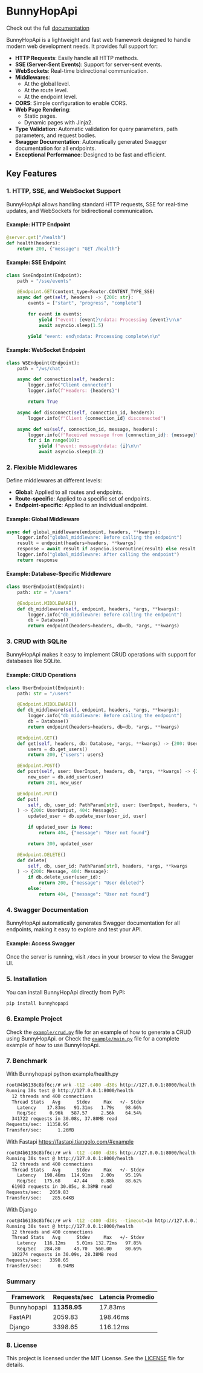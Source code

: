 # BunnyHopApi
Check out the full [documentation](https://bunnyhopapi.deno.dev/#/)

BunnyHopApi is a lightweight and fast web framework designed to handle modern web development needs. It provides full support for:

- **HTTP Requests**: Easily handle all HTTP methods.
- **SSE (Server-Sent Events)**: Support for server-sent events.
- **WebSockets**: Real-time bidirectional communication.
- **Middlewares**: 
  - At the global level.
  - At the route level.
  - At the endpoint level.
- **CORS**: Simple configuration to enable CORS.
- **Web Page Rendering**:
  - Static pages.
  - Dynamic pages with Jinja2.
- **Type Validation**: Automatic validation for query parameters, path parameters, and request bodies.
- **Swagger Documentation**: Automatically generated Swagger documentation for all endpoints.
- **Exceptional Performance**: Designed to be fast and efficient.

## Key Features

### 1. HTTP, SSE, and WebSocket Support
BunnyHopApi allows handling standard HTTP requests, SSE for real-time updates, and WebSockets for bidirectional communication.

#### Example: HTTP Endpoint
```python
@server.get("/health")
def health(headers):
    return 200, {"message": "GET /health"}
```

#### Example: SSE Endpoint
```python
class SseEndpoint(Endpoint):
    path = "/sse/events"

    @Endpoint.GET(content_type=Router.CONTENT_TYPE_SSE)
    async def get(self, headers) -> {200: str}:
        events = ["start", "progress", "complete"]

        for event in events:
            yield f"event: {event}\ndata: Processing {event}\n\n"
            await asyncio.sleep(1.5)

        yield "event: end\ndata: Processing complete\n\n"
```

#### Example: WebSocket Endpoint
```python
class WSEndpoint(Endpoint):
    path = "/ws/chat"

    async def connection(self, headers):
        logger.info("Client connected")
        logger.info(f"Headers: {headers}")

        return True

    async def disconnect(self, connection_id, headers):
        logger.info(f"Client {connection_id} disconnected")

    async def ws(self, connection_id, message, headers):
        logger.info(f"Received message from {connection_id}: {message}")
        for i in range(10):
            yield f"event: message\ndata: {i}\n\n"
            await asyncio.sleep(0.2)
```

### 2. Flexible Middlewares
Define middlewares at different levels:
- **Global**: Applied to all routes and endpoints.
- **Route-specific**: Applied to a specific set of endpoints.
- **Endpoint-specific**: Applied to an individual endpoint.

#### Example: Global Middleware
```python
async def global_middleware(endpoint, headers, **kwargs):
    logger.info("global_middleware: Before calling the endpoint")
    result = endpoint(headers=headers, **kwargs)
    response = await result if asyncio.iscoroutine(result) else result
    logger.info("global_middleware: After calling the endpoint")
    return response
```

#### Example: Database-Specific Middleware
```python
class UserEndpoint(Endpoint):
    path: str = "/users"

    @Endpoint.MIDDLEWARE()
    def db_middleware(self, endpoint, headers, *args, **kwargs):
        logger.info("db_middleware: Before calling the endpoint")
        db = Database()
        return endpoint(headers=headers, db=db, *args, **kwargs)
```

### 3. CRUD with SQLite
BunnyHopApi makes it easy to implement CRUD operations with support for databases like SQLite.

#### Example: CRUD Operations
```python
class UserEndpoint(Endpoint):
    path: str = "/users"

    @Endpoint.MIDDLEWARE()
    def db_middleware(self, endpoint, headers, *args, **kwargs):
        logger.info("db_middleware: Before calling the endpoint")
        db = Database()
        return endpoint(headers=headers, db=db, *args, **kwargs)

    @Endpoint.GET()
    def get(self, headers, db: Database, *args, **kwargs) -> {200: UserList}:
        users = db.get_users()
        return 200, {"users": users}

    @Endpoint.POST()
    def post(self, user: UserInput, headers, db, *args, **kwargs) -> {201: UserOutput}:
        new_user = db.add_user(user)
        return 201, new_user

    @Endpoint.PUT()
    def put(
        self, db, user_id: PathParam[str], user: UserInput, headers, *args, **kwargs
    ) -> {200: UserOutput, 404: Message}:
        updated_user = db.update_user(user_id, user)

        if updated_user is None:
            return 404, {"message": "User not found"}

        return 200, updated_user

    @Endpoint.DELETE()
    def delete(
        self, db, user_id: PathParam[str], headers, *args, **kwargs
    ) -> {200: Message, 404: Message}:
        if db.delete_user(user_id):
            return 200, {"message": "User deleted"}
        else:
            return 404, {"message": "User not found"}
```

### 4. Swagger Documentation
BunnyHopApi automatically generates Swagger documentation for all endpoints, making it easy to explore and test your API.

#### Example: Access Swagger
Once the server is running, visit `/docs` in your browser to view the Swagger UI.

### 5. Installation

You can install BunnyHopApi directly from PyPI:

```bash
pip install bunnyhopapi
```

### 6. Example Project

Check the [`example/crud.py`](https://github.com/rroblf01/bunnyhopapi/blob/main/example/crud.py) file for an example of how to generate a CRUD using BunnyHopApi.
or
Check the [`example/main.py`](https://github.com/rroblf01/bunnyhopapi/blob/main/example/main.py) file for a complete example of how to use BunnyHopApi.

### 7. Benchmark
With Bunnyhopapi python example/health.py
```bash
root@4b6138c8bf6c:/# wrk -t12 -c400 -d30s http://127.0.0.1:8000/health    
Running 30s test @ http://127.0.0.1:8000/health
  12 threads and 400 connections
  Thread Stats   Avg      Stdev     Max   +/- Stdev
    Latency    17.83ms   91.31ms   1.79s    98.66%
    Req/Sec     0.96k   587.57     2.56k    64.54%
  341722 requests in 30.08s, 37.80MB read
Requests/sec:  11358.95
Transfer/sec:      1.26MB
```

With Fastapi https://fastapi.tiangolo.com/#example
```bash
root@4b6138c8bf6c:/# wrk -t12 -c400 -d30s http://127.0.0.1:8000/health
Running 30s test @ http://127.0.0.1:8000/health
  12 threads and 400 connections
  Thread Stats   Avg      Stdev     Max   +/- Stdev
    Latency   198.46ms  114.91ms   2.00s    95.19%
    Req/Sec   175.68     47.44     0.88k    88.62%
  61903 requests in 30.05s, 8.38MB read
Requests/sec:   2059.83
Transfer/sec:    285.64KB
```

With Django
```bash
root@4b6138c8bf6c:/# wrk -t12 -c400 -d30s --timeout=1m http://127.0.0.1:8000/health
Running 30s test @ http://127.0.0.1:8000/health
  12 threads and 400 connections
  Thread Stats   Avg      Stdev     Max   +/- Stdev
    Latency   116.12ms    5.01ms 132.72ms   97.85%
    Req/Sec   284.80     49.70   560.00     80.69%
  102274 requests in 30.09s, 28.38MB read
Requests/sec:   3398.65
Transfer/sec:      0.94MB
```
### Summary
| Framework    | Requests/sec | Latencia Promedio |
|--------------|--------------|-------------------|
| Bunnyhopapi  | **11358.95** | 17.83ms          |
| FastAPI      | 2059.83      | 198.46ms         |
| Django       | 3398.65      | 116.12ms         |

### 8. License

This project is licensed under the MIT License. See the [LICENSE](LICENSE) file for details.